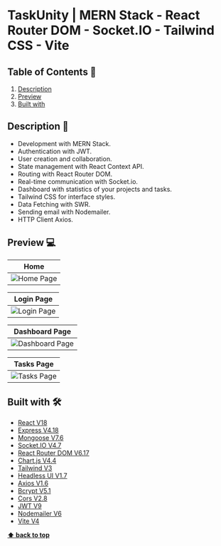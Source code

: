 # TaskUnity | MERN Stack - React Router DOM - Socket.IO - Tailwind CSS - Vite

## Table of Contents 📘

1. [Description](#description-)
2. [Preview](#preview-)
3. [Built with](#built-with-%EF%B8%8F)


## Description 📝
- Development with MERN Stack.
- Authentication with JWT.
- User creation and collaboration.
- State management with React Context API.
- Routing with React Router DOM.
- Real-time communication with Socket.io.
- Dashboard with statistics of your projects and tasks.
- Tailwind CSS for interface styles.
- Data Fetching with SWR.
- Sending email with Nodemailer.
- HTTP Client Axios.

## Preview 💻
| **Home** |
| :-------------: |
| ![Home Page](https://i.imgur.com/NMdYndU.png) |

| **Login Page** |
| :-------------: |
| ![Login Page](https://i.imgur.com/GBt453Q.png) |

| **Dashboard Page** |
| :-------------: |
| ![Dashboard Page](https://i.imgur.com/dXBHuvb.png) |

| **Tasks Page** |
| :-------------: |
| ![Tasks Page](https://i.imgur.com/aNuoOv2.png) |

## Built with 🛠️

- [React V18](https://es.react.dev/)
- [Express V4.18](https://expressjs.com/es/)
- [Mongoose V7.6](https://mongoosejs.com/)
- [Socket.IO V4.7](https://socket.io/)
- [React Router DOM V6.17](https://reactrouter.com/en/main)
- [Chart.js V4.4](https://www.chartjs.org/)
- [Tailwind V3](https://tailwindcss.com/)
- [Headless UI V1.7](https://headlessui.com/)
- [Axios V1.6](https://axios-http.com/docs/intro)
- [Bcrypt V5.1](https://www.npmjs.com/package/bcrypt)
- [Cors V2.8](https://www.npmjs.com/package/cors)
- [JWT V9](https://jwt.io/)
- [Nodemailer V6](https://nodemailer.com/)
- [Vite V4](https://vitejs.dev)

**[⬆ back to top](#table-of-contents-)**